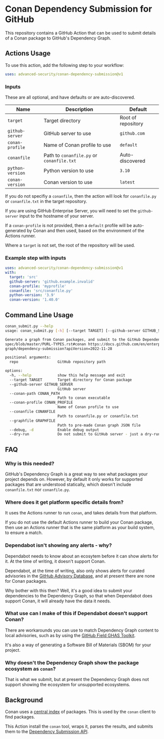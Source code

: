 # Conan Dependency Submission for GitHub

This repository contains a GitHub Action that can be used to submit details of a Conan package to GitHub's Dependency Graph.

## Actions Usage

To use this action, add the following step to your workflow:

```yaml
uses: advanced-security/conan-dependency-submission@v1
```

### Inputs

These are all optional, and have defaults or are auto-discovered.

| Name | Description | Default |
| ---- | ----------- | ------- |
| `target` | Target directory | Root of repository |
| `github-server` | GitHub server to use | `github.com` |
| `conan-profile` | Name of Conan profile to use | `default` |
| `conanfile` | Path to `conanfile.py` or `conanfile.txt` | Auto-discovered |
| `python-version` | Python version to use | `3.10` |
| `conan-version` | Conan version to use | `latest` |

If you do not specifiy a `conanfile`, then the action will look for `conanfile.py` or `conanfile.txt` in the target repository.

If you are using GitHub Enterprise Server, you will need to set the `github-server` input to the hostname of your server.

If a `conan-profile` is not provided, then a `default` profile will be auto-generated by Conan and then used, based on the environment of the Actions runner.

Where a `target` is not set, the root of the repository will be used.

### Example step with inputs

```yaml
uses: advanced-security/conan-dependency-submission@v1
with:
  target: 'src'
  github-server: 'github.example.invalid'
  conan-profile: 'myprofile'
  conanfile: 'src/conanfile.py'
  python-version: '3.9'
  conan-version: '1.40.0'
```

## Command Line Usage

```bash
conan_submit.py --help
usage: conan_submit.py [-h] [--target TARGET] [--github-server GITHUB_SERVER] [--conan-path CONAN_PATH] [--conan-profile CONAN_PROFILE] [--conanfile CONANFILE] [--graphfile GRAPHFILE] [--debug] [--dry-run] repo

Generate a graph from Conan packages, and submit to the GitHub Dependency Graph using the Submission API. See for reference: https://docs.conan.io/2/reference/conanfile/attributes.html https://github.com/package-url/purl-
spec/blob/master/PURL-TYPES.rst#conan https://docs.github.com/en/enterprise-cloud@latest/rest/dependency-graph/dependency-submission?apiVersion=2022-11-28 https://docs.github.com/en/enterprise-server@3.9/rest/dependency-
graph/dependency-submission?apiVersion=2022-11-28

positional arguments:
  repo                  GitHub repository path

options:
  -h, --help            show this help message and exit
  --target TARGET       Target directory for Conan package
  --github-server GITHUB_SERVER
                        GitHub server
  --conan-path CONAN_PATH
                        Path to conan executable
  --conan-profile CONAN_PROFILE
                        Name of Conan profile to use
  --conanfile CONANFILE
                        Path to conanfile.py or conanfile.txt
  --graphfile GRAPHFILE
                        Path to pre-made Conan graph JSON file
  --debug, -d           Enable debug output
  --dry-run             Do not submit to GitHub server - just a dry-run
```

## FAQ

### Why is this needed?

GitHub's Dependency Graph is a great way to see what packages your project depends on. However, by default it only works for supported packages that are understood statically, which doesn't include `conanfile.txt` nor `conanfile.py`.

### Where does it get platform specific details from?

It uses the Actions runner to run `conan`, and takes details from that platform.

If you do not use the default Actions runner to build your Conan package, then use an Actions runner that is the same platform as your build system, to ensure a match.

### Dependabot isn't showing any alerts - why?

Dependabot needs to know about an ecosytem before it can show alerts for it. At the time of writing, it doesn't support Conan.

Dependabot, at the time of writing, also only shows alerts for curated advisories in the [GitHub Advisory Database](https://github.com/advisories), and at present there are none for Conan packages.

Why bother with this then? Well, it's a good idea to submit your dependencies to the Dependency Graph, so that when Dependabot does support Conan, it will already have the data it needs.

### What use can I make of this if Dependabot doesn't support Conan?

There are workarounds you can use to match Dependency Graph content to local advisories, such as by using the [GitHub Field GHAS Toolkit](https://github.com/GeekMasher/ghas-toolkit).

It's also a way of generating a Software Bill of Materials (SBOM) for your project.

### Why doesn't the Dependency Graph show the package ecosystem as `conan`?

That is what we submit, but at present the Dependency Graph does not support showing the ecosystem for unsupported ecosystems.

## Background

Conan uses a [central index](https://github.com/conan-io/conan-center-index) of packages. This is used by the `conan` client to find packages.

This Action install the `conan` tool, wraps it, parses the results, and submits them to the [Dependency Submission API](https://docs.github.com/en/code-security/supply-chain-security/understanding-your-software-supply-chain/using-the-dependency-submission-api).
